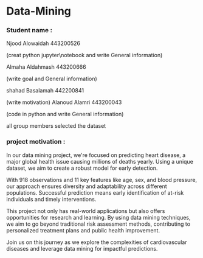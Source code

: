 # Data-Mining
### Student name : 

Njood Alowaidah 443200526 

(creat python jupyter\notebook and write General information)

Almaha Aldahmash 443200666

(write goal and General information)

shahad Basalamah 442200841

(write motivation)
Alanoud Alamri 443200043

(code in python and write General information)

all group members selected the dataset

### project motivation :

In our data mining project, we're focused on predicting heart disease, a major global health issue causing millions of deaths yearly. Using a unique dataset, we aim to create a robust model for early detection.

With 918 observations and 11 key features like age, sex, and blood pressure, our approach ensures diversity and adaptability across different populations. Successful prediction means early identification of at-risk individuals and timely interventions.

This project not only has real-world applications but also offers opportunities for research and learning. By using data mining techniques, we aim to go beyond traditional risk assessment methods, contributing to personalized treatment plans and public health improvement.

Join us on this journey as we explore the complexities of cardiovascular diseases and leverage data mining for impactful predictions.

